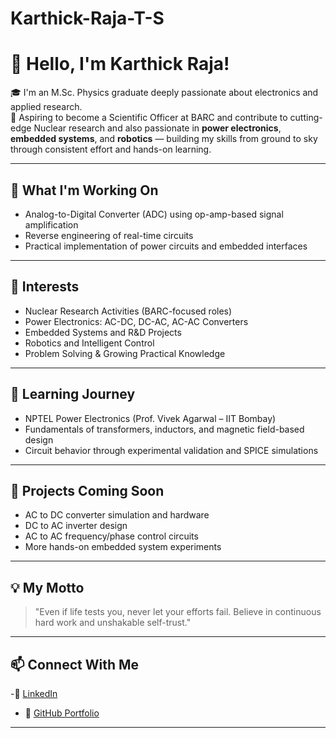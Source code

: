 # Karthick-Raja-T-S

# 👋 Hello, I'm Karthick Raja!

🎓 I'm an M.Sc. Physics graduate deeply passionate about electronics and applied research.  
🔬 Aspiring to become a Scientific Officer at BARC and contribute to cutting-edge Nuclear research and also passionate in **power electronics**, **embedded systems**, and **robotics** — building my skills from ground to sky through consistent effort and hands-on learning.

---

## 🔧 What I'm Working On
- Analog-to-Digital Converter (ADC) using op-amp-based signal amplification  
- Reverse engineering of real-time circuits  
- Practical implementation of power circuits and embedded interfaces

---

## 🧠 Interests
- Nuclear Research Activities (BARC-focused roles)  
- Power Electronics: AC-DC, DC-AC, AC-AC Converters  
- Embedded Systems and R&D Projects  
- Robotics and Intelligent Control  
- Problem Solving & Growing Practical Knowledge

---

## 🌱 Learning Journey
- NPTEL Power Electronics (Prof. Vivek Agarwal – IIT Bombay)  
- Fundamentals of transformers, inductors, and magnetic field-based design  
- Circuit behavior through experimental validation and SPICE simulations

---

## 📁 Projects Coming Soon
- AC to DC converter simulation and hardware  
- DC to AC inverter design  
- AC to AC frequency/phase control circuits  
- More hands-on embedded system experiments

---

## 💡 My Motto
> "Even if life tests you, never let your efforts fail. Believe in continuous hard work and unshakable self-trust."

---

## 📫 Connect With Me
-🔗 [LinkedIn](https://www.linkedin.com/in/karthick-rajats)
- 💼 [GitHub Portfolio](https://github.com/KarthickRajaTS)  

---
